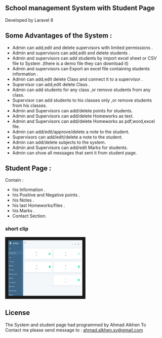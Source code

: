 ## School management System with Student Page 

Developed by Laravel 8 

## Some Advantages of the System : 
- Admin can add,edit and delete supervisors with limited permissions .
- Admin and supervisors can add,edit and delete students .
- Admin and supervisors can add students by import excel sheet or CSV file to System .(there is a demo file they can download it)
- Admin and supervisors can Export an excel file containing students information .
- Admin can add,edit delete Class and connect it to a supervisor .
- Supervisor can add,edit delete Class .
- Admin can add students for any class ,or remove students from any class.
- Supervisor can add students to his classes only ,or remove students from his classes.
- Admin and Supervisors can add/delete points for students.
- Admin and Supervisors can add/delete Homeworks as text.
- Admin and Supervisors can add/delete Homeworks as pdf,word,excel file.
- Admin can add/edit/approve/delete a note to the student.
- Supervisors can add/edit/delete a note to the student.
- Admin can add/delete subjects to the system.
- Admin and Supervisors can add/edit Marks for students.
- Admin can show all messages that sent it from student page.

## Student Page : 

Contain : 

- his Information .
- his Positive and Negative points .
- his Notes .
- his last Homeworks/files .
- his Marks .
- Contact Section.

### short clip

<a href="http://www.youtube.com/watch?feature=player_embedded&v=YOUTUBE_VIDEO_ID_HERE
" target="_blank"><img src="https://github.com/Ahmad-Alkhen/AlForqanSchool/blob/main/demo.png" 
alt="AlForqan School" width="240" height="180" border="10" /></a>


## License

The System and student page had programmed by Ahmad Alkhen
To Contact me please send message to :  ahmad.alkhen.sy@gmail.com

